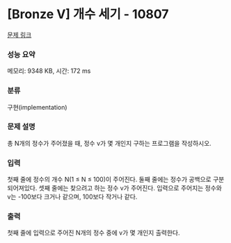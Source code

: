 # [Bronze V] 개수 세기 - 10807 

[문제 링크](https://www.acmicpc.net/problem/10807) 

### 성능 요약

메모리: 9348 KB, 시간: 172 ms

### 분류

구현(implementation)

### 문제 설명

<p>총 N개의 정수가 주어졌을 때, 정수 v가 몇 개인지 구하는 프로그램을 작성하시오.</p>

### 입력 

 <p>첫째 줄에 정수의 개수 N(1 ≤ N ≤ 100)이 주어진다. 둘째 줄에는 정수가 공백으로 구분되어져있다. 셋째 줄에는 찾으려고 하는 정수 v가 주어진다. 입력으로 주어지는 정수와 v는 -100보다 크거나 같으며, 100보다 작거나 같다.</p>

### 출력 

 <p>첫째 줄에 입력으로 주어진 N개의 정수 중에 v가 몇 개인지 출력한다.</p>

